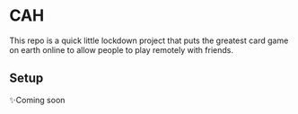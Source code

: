 # CAH

This repo is a quick little lockdown project that puts the greatest card game on earth online to allow people to play remotely with friends.

## Setup

✨Coming soon
